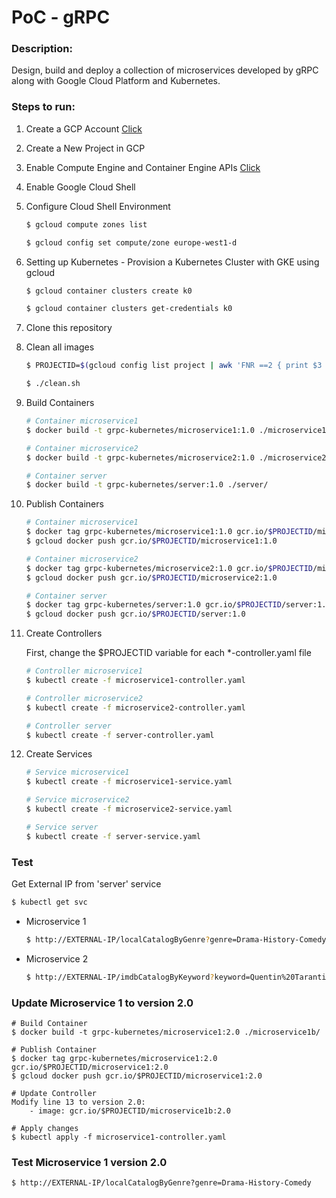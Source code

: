# PoC - gRPC

### Description:
Design, build and deploy a collection of microservices developed by gRPC along with Google Cloud Platform and Kubernetes.

### Steps to run:

1. Create a GCP Account [Click](https://cloud.google.com/)
2. Create a New Project in GCP
3. Enable Compute Engine and Container Engine APIs [Click](https://console.developers.google.com/apis/library)
4. Enable Google Cloud Shell
5. Configure Cloud Shell Environment

	```sh
	$ gcloud compute zones list

	$ gcloud config set compute/zone europe-west1-d
	```

6. Setting up Kubernetes - Provision a Kubernetes Cluster with GKE using gcloud

	```sh
	$ gcloud container clusters create k0

	$ gcloud container clusters get-credentials k0	
	```

7. Clone this repository 

8. Clean all images

	```sh
	$ PROJECTID=$(gcloud config list project | awk 'FNR ==2 { print $3 }')

	$ ./clean.sh
	```

9. Build Containers

	```sh
	# Container microservice1
	$ docker build -t grpc-kubernetes/microservice1:1.0 ./microservice1/

	# Container microservice2
	$ docker build -t grpc-kubernetes/microservice2:1.0 ./microservice2/

	# Container server
	$ docker build -t grpc-kubernetes/server:1.0 ./server/
	```

10. Publish Containers

	```sh
	# Container microservice1
	$ docker tag grpc-kubernetes/microservice1:1.0 gcr.io/$PROJECTID/microservice1:1.0
	$ gcloud docker push gcr.io/$PROJECTID/microservice1:1.0

	# Container microservice2
	$ docker tag grpc-kubernetes/microservice2:1.0 gcr.io/$PROJECTID/microservice2:1.0
	$ gcloud docker push gcr.io/$PROJECTID/microservice2:1.0

	# Container server
	$ docker tag grpc-kubernetes/server:1.0 gcr.io/$PROJECTID/server:1.0
	$ gcloud docker push gcr.io/$PROJECTID/server:1.0
	```

11. Create Controllers

	First, change the $PROJECTID variable for each *-controller.yaml file

	```sh
	# Controller microservice1
	$ kubectl create -f microservice1-controller.yaml

	# Controller microservice2
	$ kubectl create -f microservice2-controller.yaml

	# Controller server
	$ kubectl create -f server-controller.yaml
	```

12. Create Services

	```sh
	# Service microservice1
	$ kubectl create -f microservice1-service.yaml

	# Service microservice2
	$ kubectl create -f microservice2-service.yaml

	# Service server
	$ kubectl create -f server-service.yaml
	```


### Test

Get External IP from 'server' service

```sh
$ kubectl get svc
```

- Microservice 1

	```sh
	$ http://EXTERNAL-IP/localCatalogByGenre?genre=Drama-History-Comedy
	```

- Microservice 2

	```sh
	$ http://EXTERNAL-IP/imdbCatalogByKeyword?keyword=Quentin%20Tarantino
	```

### Update Microservice 1 to version 2.0
	
	# Build Container
	$ docker build -t grpc-kubernetes/microservice1:2.0 ./microservice1b/

	# Publish Container
	$ docker tag grpc-kubernetes/microservice1:2.0 gcr.io/$PROJECTID/microservice1:2.0
	$ gcloud docker push gcr.io/$PROJECTID/microservice1:2.0

	# Update Controller
	Modify line 13 to version 2.0:
		- image: gcr.io/$PROJECTID/microservice1b:2.0

	# Apply changes
	$ kubectl apply -f microservice1-controller.yaml

### Test Microservice 1 version 2.0

	$ http://EXTERNAL-IP/localCatalogByGenre?genre=Drama-History-Comedy

